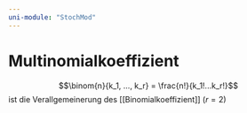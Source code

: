 ```yaml
---
uni-module: "StochMod"
---
```


# Multinomialkoeffizient

$$\binom{n}{k_1, ..., k_r} = \frac{n!}{k_1!...k_r!}$$
ist die Verallgemeinerung des [[Binomialkoeffizient]] ($r=2$)
